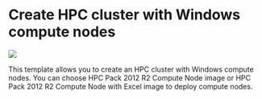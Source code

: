 # Create HPC cluster with Windows compute nodes
<a href="https://portal.azure.com/#create/Microsoft.Template/uri/https%3A%2F%2Fraw.githubusercontent.com%2Fmfriedy%2FHPCdeploy%2Fmaster%2Fazuredeploy.json" target="_blank">
    <img src="http://azuredeploy.net/deploybutton.png"/>
</a>

This template allows you to create an HPC cluster with Windows compute nodes. You can choose HPC Pack 2012 R2 Compute Node image or HPC Pack 2012 R2 Compute Node with Excel image to deploy compute nodes.
